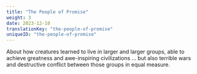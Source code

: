 ```yaml
---
title: "The People of Promise"
weight: 3
date: 2023-12-10
translationKey: "the-people-of-promise"
uniqueID: "the-people-of-promise"
---
```


About how creatures learned to live in larger and larger groups, able to achieve greatness and awe-inspiring civilizations ... but also terrible wars and destructive conflict between those groups in equal measure.
